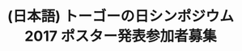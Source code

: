 ---
layout: post-en-none
published: true
title: '(日本語) トーゴーの日シンポジウム2017 ポスター発表参加者募集'
tags:
- イベント
- 募集
category: en
---